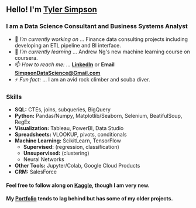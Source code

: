 ## Hello! I'm [Tyler Simpson](https://www.tylerjsimpson.com/)
### I am a Data Science Consultant and Business Systems Analyst
- 🔭 *I’m currently working on* ... Finance data consulting projects including developing an ETL pipeline and BI interface.
- 🌱 *I’m currently learning* ... Andrew Ng's new machine learning course on coursera.
- 📫 *How to reach me:* ... **[LinkedIn](https://www.linkedin.com/in/tj-simpson/)** or **Email SimpsonDataScience@Gmail.com**
- ⚡ *Fun fact:* ... I am an avid rock climber and scuba diver.  

### Skills
* **SQL:** CTEs, joins, subqueries, BigQuery
* **Python:** Pandas/Numpy, Matplotlib/Seaborn, Selenium, BeatifulSoup, RegEx
* **Visualization:** Tableau, PowerBI, Data Studio
* **Spreadsheets:** VLOOKUP, pivots, conditionals
* **Machine Learning:** ScikitLearn, TensorFlow
  * **Supervised:** (regression, classification)  
  * **Unsupervised:** (clustering)
  * Neural Networks 
* **Other Tools:** Jupyter/Colab, Google Cloud Products
* **CRM:** SalesForce  

#### Feel free to follow along on **[Kaggle](https://www.kaggle.com/tjsimpson)**, though I am very new.  
#### My **[Portfolio](https://www.tylerjsimpson.com/)** tends to lag behind but has some of my older projects.
